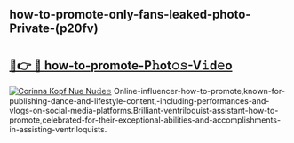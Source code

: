 ## how-to-promote-only-fans​-leaked-photo​-Private-(p20fv)


# <h2><a href="https://mediaupload.pro?title=how-to-promote&ref=git">🔗👉 🔴 how-to-promote-P𝚑ot𝚘𝚜-V𝚒d𝚎o</a></h2>

[![Corinna Kopf Nue Nu𝚍e𝚜](https://i.imgur.com/0qMVB7G.gif)](https://mediaupload.pro?title=how-to-promote&ref=git)
Online-influencer-how-to-promote,known-for-publishing-dance-and-lifestyle-content,-including-performances-and-vlogs-on-social-media-platforms.Brilliant-ventriloquist-assistant-how-to-promote,celebrated-for-their-exceptional-abilities-and-accomplishments-in-assisting-ventriloquists.  